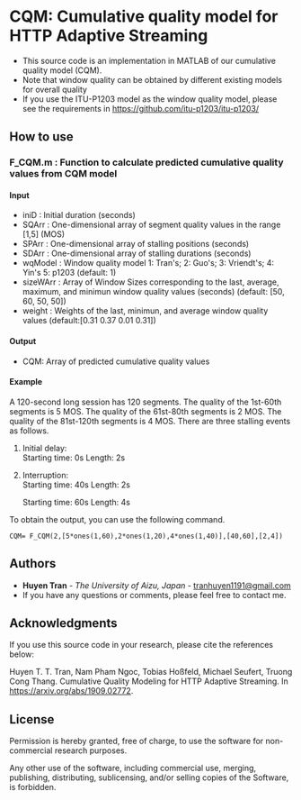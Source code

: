# CQM: Cumulative quality model for HTTP Adaptive Streaming
* This source code is an implementation in MATLAB of our cumulative quality model (CQM).
* Note that window quality can be obtained by different existing models for overall quality 
* If you use the ITU-P1203 model as the window quality model, please see the requirements in https://github.com/itu-p1203/itu-p1203/


## How to use 
### F_CQM.m      : Function to calculate predicted cumulative quality values from CQM model
#### Input 
- iniD      : Initial duration (seconds)
- SQArr     : One-dimensional array of segment quality values in the range [1,5] (MOS)
- SPArr     : One-dimensional array of stalling positions (seconds)
- SDArr     : One-dimensional array of stalling durations (seconds)
- wqModel   : Window quality model 1: Tran's; 2: Guo's; 3: Vriendt's; 4: Yin's 5: p1203 (default: 1)
- sizeWArr  : Array of Window Sizes corresponding to the last, average, maximum, and minimun window quality values (seconds) (default: [50, 60, 50, 50])
- weight    : Weights of the last, minimun, and average window quality values (default:[0.31 0.37 0.01 0.31]) 

#### Output
- CQM: Array of predicted cumulative quality values  

#### Example
A 120-second long session has 120 segments. 
The quality of the 1st-60th segments is 5 MOS.
The quality of the 61st-80th segments is 2 MOS.
The quality of the 81st-120th segments is 4 MOS.
There are three stalling events as follows. 
1. Initial delay:    
	Starting time: 0s 		      Length: 2s
2. Interruption:    
	Starting time: 40s 		      Length: 2s
	
	Starting time: 60s 		      Length: 4s

To obtain the output, you can use the following command. 
  ```
  CQM= F_CQM(2,[5*ones(1,60),2*ones(1,20),4*ones(1,40)],[40,60],[2,4])
  ```

## Authors

* **Huyen Tran** - *The University of Aizu, Japan* - tranhuyen1191@gmail.com
* If you have any questions or comments, please feel free to contact me.  

## Acknowledgments

If you use this source code in your research, please cite the references below:

   Huyen T. T. Tran, Nam Pham Ngoc, Tobias Hoßfeld, Michael Seufert, Truong Cong Thang. Cumulative Quality Modeling for HTTP Adaptive Streaming. In https://arxiv.org/abs/1909.02772.


## License

Permission is hereby granted, free of charge, to use the software for non-commercial research purposes.

Any other use of the software, including commercial use, merging, publishing, distributing, sublicensing, and/or selling copies of the Software, is forbidden.
 
